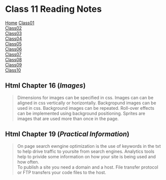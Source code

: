 # **Class 11 Reading Notes**

[Home](README.md)
[Class01](Class01.md)  
[Class02](Class02.md)  
[Class03](Class03.md)  
[Class04](Class04.md)  
[Class05](Class05.md)  
[Class06](Class06.md)  
[Class07](Class07.md)  
[Class08](Class08.md)  
[Class09](Class09.md)  
[Class10](class10.md)  

## Html Chapter 16 (*Images*)

> Dimensions for images can be specified in css.
> Images can can be aligned in css vertically or horizontally.
> Backgropund images can be used in css.
> Background images can be repeated.
> Roll-over effects can be implemented using background positioning.
> Sprites are images that are used more than once in the page.

## Html Chapter 19 (*Practical Information*)

> On page search ewngine optimization is the use of keywords in the txt to help drive traffic to yoursite from search engines.
> Analytics tools help to privide some information on how your site is being used and how often.  
> To publish a site you need a domain and a host.
> File transfer protocol or FTP transfers your code files to the host.
